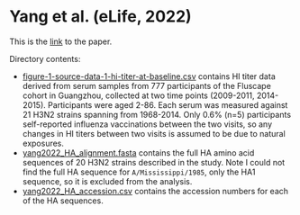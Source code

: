 # Yang et al. (eLife, 2022)
This is the [link](https://elifesciences.org/articles/81457) to the paper. 

Directory contents:
- [figure-1-source-data-1-hi-titer-at-baseline.csv](figure-1-source-data-1-hi-titer-at-baseline.csv) contains HI titer data derived from serum samples from 777 participants of the Fluscape cohort in Guangzhou, collected at two time points (2009-2011, 2014-2015). Participants were aged 2-86. Each serum was measured against 21 H3N2 strains spanning from 1968-2014. Only 0.6% (n=5) participants self-reported influenza vaccinations between the two visits, so any changes in HI titers between two visits is assumed to be due to natural exposures.
- [yang2022_HA_alignment.fasta](yang2022_HA_alignment.fasta) contains the full HA amino acid sequences of 20 H3N2 strains described in the study. Note I could not find the full HA sequence for `A/Mississippi/1985`, only the HA1 sequence, so it is excluded from the analysis.
- [yang2022_HA_accession.csv](yang2022_HA_accession.csv) contains the accession numbers for each of the HA sequences.

